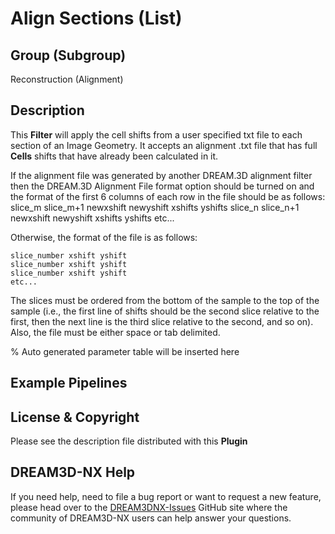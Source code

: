 # Align Sections (List)

## Group (Subgroup)

Reconstruction (Alignment)

## Description

This **Filter** will apply the cell shifts from a user specified txt file to each section of an Image Geometry. It accepts an alignment .txt file that has full **Cells** shifts that have already been calculated in it.  

If the alignment file was generated by another DREAM.3D alignment filter then the DREAM.3D Alignment File format option should be turned on and the format of the first 6 columns of each row in the file should be as follows:
    slice_m slice_m+1 newxshift newyshift xshifts yshifts
    slice_n slice_n+1 newxshift newyshift xshifts yshifts
    etc...

Otherwise, the format of the file is as follows:

    slice_number xshift yshift
    slice_number xshift yshift
    slice_number xshift yshift
    etc...

The slices must be ordered from the bottom of the sample to the top of the sample (i.e., the first line of shifts should be the second slice relative to the first, then the next line is the third slice relative to the second, and so on). Also, the file must be either space or tab delimited.

% Auto generated parameter table will be inserted here

## Example Pipelines

## License & Copyright

Please see the description file distributed with this **Plugin**

## DREAM3D-NX Help

If you need help, need to file a bug report or want to request a new feature, please head over to the [DREAM3DNX-Issues](https://github.com/BlueQuartzSoftware/DREAM3DNX-Issues/discussions) GitHub site where the community of DREAM3D-NX users can help answer your questions.

